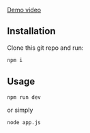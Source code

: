 [Demo video](demo.mkv)

## Installation
Clone this git repo and run:
```bash
npm i
```

## Usage
```bash
npm run dev
```
or simply
```bash
node app.js
```
